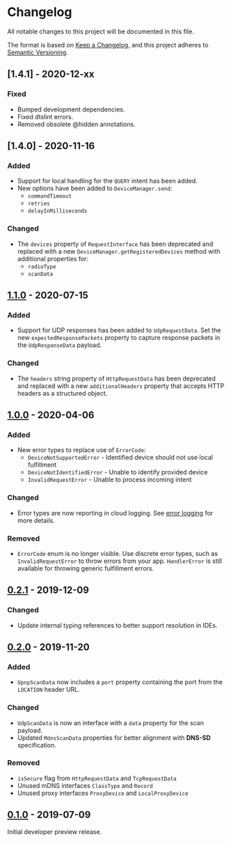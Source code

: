 # Changelog
All notable changes to this project will be documented in this file.

The format is based on [Keep a Changelog](https://keepachangelog.com/en/1.0.0/),
and this project adheres to [Semantic Versioning](https://semver.org/spec/v2.0.0.html).

## [1.4.1] - 2020-12-xx

### Fixed

- Bumped development dependencies.
- Fixed dtslint errors.
- Removed obsolete @hidden annotations.

## [1.4.0] - 2020-11-16

### Added

- Support for local handling for the  `QUERY` intent has been added.
- New options have been added to `DeviceManager.send`:
  - `commandTimeout`
  - `retries`
  - `delayInMilliseconds`

### Changed

- The `devices` property of `RequestInterface` has been deprecated and replaced
  with a new `DeviceManager.getRegisteredDevices` method with additional
  properties for:
  - `radioType`
  - `scanData`

## [1.1.0] - 2020-07-15

### Added

- Support for UDP responses has been added to `UdpRequestData`. Set the new
  `expectedResponsePackets` property to capture response packets in the
  `UdpResponseData` payload.

### Changed

- The `headers` string property of `HttpRequestData` has been deprecated and
  replaced with a new `additionalHeaders` property that accepts HTTP headers as
  a structured object.

## [1.0.0] - 2020-04-06

### Added

- New error types to replace use of `ErrorCode`:
  - `DeviceNotSupportedError` - Identified device should not use local fulfillment
  - `DeviceNotIdentifiedError` - Unable to identify provided device
  - `InvalidRequestError` - Unable to process incoming intent

### Changed

- Error types are now reporting in cloud logging.
  See [error logging](https://developers.google.com/assistant/smarthome/develop/error-logging)
  for more details.

### Removed

- `ErrorCode` enum is no longer visible. Use discrete error types, such as
  `InvalidRequestError` to throw errors from your app. `HandlerError` is
  still available for throwing generic fulfillment errors.

## [0.2.1] - 2019-12-09

### Changed

- Update internal typing references to better support resolution in IDEs.

## [0.2.0] - 2019-11-20

### Added

- `UpnpScanData` now includes a `port` property containing the port from the
  `LOCATION` header URL.

### Changed

- `UdpScanData` is now an interface with a `data` property for the scan payload.
- Updated `MdnsScanData` properties for better alignment with **DNS-SD** specification.

### Removed

- `isSecure` flag from `HttpRequestData` and `TcpRequestData`
- Unused mDNS interfaces `ClassType` and `Record`
- Unused proxy interfaces `ProxyDevice` and `LocalProxyDevice`

## [0.1.0] - 2019-07-09

Initial developer preview release.

[1.1.0]: https://github.com/actions-on-google/local-home-sdk/compare/v1.0.0...v1.1.0
[1.0.0]: https://github.com/actions-on-google/local-home-sdk/compare/v0.2.1...v1.0.0
[0.2.1]: https://github.com/actions-on-google/local-home-sdk/compare/v0.2.0...v0.2.1
[0.2.0]: https://github.com/actions-on-google/local-home-sdk/compare/v0.1.0...v0.2.0
[0.1.0]: https://github.com/actions-on-google/local-home-sdk/releases/tag/v0.1.0
